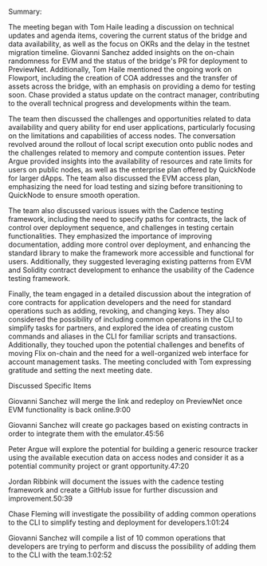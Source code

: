 Summary:

The meeting began with Tom Haile leading a discussion on technical updates and agenda items, covering the current status of the bridge and data availability, as well as the focus on OKRs and the delay in the testnet migration timeline. Giovanni Sanchez added insights on the on-chain randomness for EVM and the status of the bridge's PR for deployment to PreviewNet. Additionally, Tom Haile mentioned the ongoing work on Flowport, including the creation of COA addresses and the transfer of assets across the bridge, with an emphasis on providing a demo for testing soon. Chase provided a status update on the contract manager, contributing to the overall technical progress and developments within the team.

The team then discussed the challenges and opportunities related to data availability and query ability for end user applications, particularly focusing on the limitations and capabilities of access nodes. The conversation revolved around the rollout of local script execution onto public nodes and the challenges related to memory and compute contention issues. Peter Argue provided insights into the availability of resources and rate limits for users on public nodes, as well as the enterprise plan offered by QuickNode for larger dApps. The team also discussed the EVM access plan, emphasizing the need for load testing and sizing before transitioning to QuickNode to ensure smooth operation.

The team also discussed various issues with the Cadence testing framework, including the need to specify paths for contracts, the lack of control over deployment sequence, and challenges in testing certain functionalities. They emphasized the importance of improving documentation, adding more control over deployment, and enhancing the standard library to make the framework more accessible and functional for users. Additionally, they suggested leveraging existing patterns from EVM and Solidity contract development to enhance the usability of the Cadence testing framework.

Finally, the team engaged in a detailed discussion about the integration of core contracts for application developers and the need for standard operations such as adding, revoking, and changing keys. They also considered the possibility of including common operations in the CLI to simplify tasks for partners, and explored the idea of creating custom commands and aliases in the CLI for familiar scripts and transactions. Additionally, they touched upon the potential challenges and benefits of moving Flix on-chain and the need for a well-organized web interface for account management tasks. The meeting concluded with Tom expressing gratitude and setting the next meeting date.


Discussed Specific Items

Giovanni Sanchez will merge the link and redeploy on PreviewNet once EVM functionality is back online.9:00

Giovanni Sanchez will create go packages based on existing contracts in order to integrate them with the emulator.45:56

Peter Argue will explore the potential for building a generic resource tracker using the available execution data on access nodes and consider it as a potential community project or grant opportunity.47:20

Jordan Ribbink will document the issues with the cadence testing framework and create a GitHub issue for further discussion and improvement.50:39

Chase Fleming will investigate the possibility of adding common operations to the CLI to simplify testing and deployment for developers.1:01:24

Giovanni Sanchez will compile a list of 10 common operations that developers are trying to perform and discuss the possibility of adding them to the CLI with the team.1:02:52
